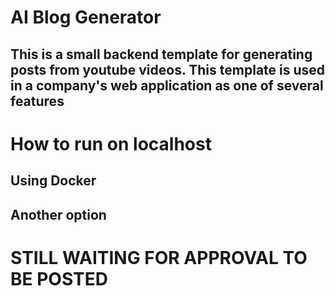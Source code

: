 # AI Blog Generator
## This is a small backend template for generating posts from youtube videos. This template is used in a company's web application as one of several features

# How to run on localhost
## Using Docker
## Another option

# STILL WAITING FOR APPROVAL TO BE POSTED
